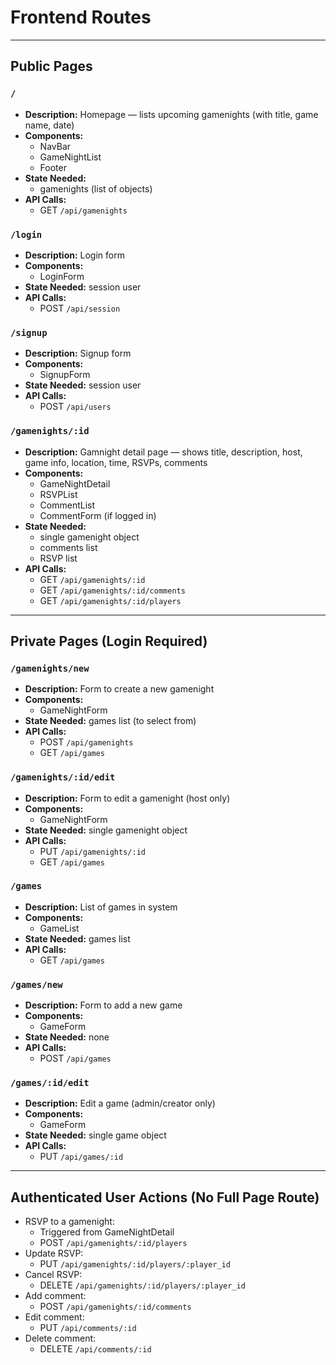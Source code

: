 # Frontend Routes

---

## Public Pages

### `/`
- **Description:** Homepage — lists upcoming gamenights (with title, game name, date)
- **Components:**
  - NavBar
  - GameNightList
  - Footer
- **State Needed:**
  - gamenights (list of objects)
- **API Calls:**
  - GET `/api/gamenights`

### `/login`
- **Description:** Login form
- **Components:**
  - LoginForm
- **State Needed:** session user
- **API Calls:**
  - POST `/api/session`

### `/signup`
- **Description:** Signup form
- **Components:**
  - SignupForm
- **State Needed:** session user
- **API Calls:**
  - POST `/api/users`

### `/gamenights/:id`
- **Description:** Gamnight detail page — shows title, description, host, game info, location, time, RSVPs, comments
- **Components:**
  - GameNightDetail
  - RSVPList
  - CommentList
  - CommentForm (if logged in)
- **State Needed:**
  - single gamenight object
  - comments list
  - RSVP list
- **API Calls:**
  - GET `/api/gamenights/:id`
  - GET `/api/gamenights/:id/comments`
  - GET `/api/gamenights/:id/players`

---

## Private Pages (Login Required)

### `/gamenights/new`
- **Description:** Form to create a new gamenight
- **Components:**
  - GameNightForm
- **State Needed:** games list (to select from)
- **API Calls:**
  - POST `/api/gamenights`
  - GET `/api/games`

### `/gamenights/:id/edit`
- **Description:** Form to edit a gamenight (host only)
- **Components:**
  - GameNightForm
- **State Needed:** single gamenight object
- **API Calls:**
  - PUT `/api/gamenights/:id`
  - GET `/api/games`

### `/games`
- **Description:** List of games in system
- **Components:**
  - GameList
- **State Needed:** games list
- **API Calls:**
  - GET `/api/games`

### `/games/new`
- **Description:** Form to add a new game
- **Components:**
  - GameForm
- **State Needed:** none
- **API Calls:**
  - POST `/api/games`

### `/games/:id/edit`
- **Description:** Edit a game (admin/creator only)
- **Components:**
  - GameForm
- **State Needed:** single game object
- **API Calls:**
  - PUT `/api/games/:id`

---

## Authenticated User Actions (No Full Page Route)

- RSVP to a gamenight:
  - Triggered from GameNightDetail
  - POST `/api/gamenights/:id/players`
- Update RSVP:
  - PUT `/api/gamenights/:id/players/:player_id`
- Cancel RSVP:
  - DELETE `/api/gamenights/:id/players/:player_id`
- Add comment:
  - POST `/api/gamenights/:id/comments`
- Edit comment:
  - PUT `/api/comments/:id`
- Delete comment:
  - DELETE `/api/comments/:id`

